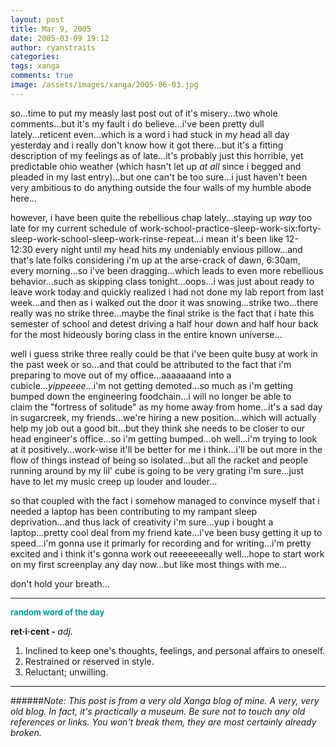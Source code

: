 ```yaml
---
layout: post
title: Mar 9, 2005
date: 2005-03-09 19:12
author: ryanstraits
categories:
tags: xanga
comments: true
image: /assets/images/xanga/2005-06-03.jpg
---
```

so...time to put my measly last post out of it's misery...two whole comments...but it's my fault i do believe...i've been pretty dull lately...reticent even...which is a word i had stuck in my head all day yesterday and i really don't know how it got there...but it's a fitting description of my feelings as of late...it's probably just this horrible, yet predictable ohio weather (which hasn't let up <em>at all</em> since i begged and pleaded in my last entry)...but one can't be too sure...i just haven't been very ambitious to do anything outside the four walls of my humble abode here...

<!-- break -->

however, i have been quite the rebellious chap lately...staying up <em>way</em> too late for my current schedule of work-school-practice-sleep-work-six:forty-sleep-work-school-sleep-work-rinse-repeat...i mean it's been like 12-12:30 every night until my head hits my undeniably envious pillow...and that's late folks considering i'm up at the arse-crack of dawn, 6:30am, every morning...so i've been dragging...which leads to even more rebellious behavior...such as skipping class tonight...oops...i was just about ready to leave work today and quickly realized i had not done my lab report from last week...and then as i walked out the door it was snowing...strike two...there really was no strike three...maybe the final strike is the fact that i hate this semester of school and detest driving a half hour down and half hour back for the most hideously boring class in the entire known universe...

well i guess strike three really could be that i've been quite busy at work in the past week or so...and that could be attributed to the fact that i'm preparing to move out of my office...aaaaaaand into a cubicle...<em>yippeeee</em>...i'm not getting demoted...so much as i'm getting bumped down the engineering foodchain...i will no longer be able to claim the "fortress of solitude" as my home away from home...it's a sad day in sugarcreek, my friends...we're hiring a new position...which will actually help my job out a good bit...but they think she needs to be closer to our head engineer's office...so i'm getting bumped...oh well...i'm trying to look at it positively...work-wise it'll be better for me i think...i'll be out more in the flow of things instead of being so isolated...but all the racket and people running around by my lil' cube is going to be very grating i'm sure...just have to let my music creep up louder and louder...

so that coupled with the fact i somehow managed to convince myself that i needed a laptop has been contributing to my rampant sleep deprivation...and thus lack of creativity i'm sure...yup i bought a laptop...pretty cool deal from my friend kate...i've been busy getting it up to speed...i'm gonna use it primarly for recording and for writing...i'm pretty excited and i think it's gonna work out reeeeeeeally well...hope to start work on my first screenplay any day now...but like most things with me...

don't hold your breath...

<hr id="null" />

<strong><span style="color:#009999;font-size:small;">random word of the day</span></strong>

<strong>ret·i·cent - </strong><i>adj.</i>
<ol>
	<li>Inclined to keep one's thoughts, feelings, and personal affairs to oneself.</li>
	<li>Restrained or reserved in style.</li>
	<li>Reluctant; unwilling.</li>
</ol>

---

######*Note: This post is from a very old Xanga blog of mine. A very, very old blog. In fact, it's practically a museum. Be sure not to touch any old references or links. You won't break them, they are most certainly already broken.*